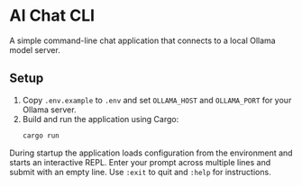 # AI Chat CLI

A simple command-line chat application that connects to a local Ollama model server.

## Setup

1. Copy `.env.example` to `.env` and set `OLLAMA_HOST` and `OLLAMA_PORT` for your Ollama server.
2. Build and run the application using Cargo:
   ```bash
   cargo run
   ```

During startup the application loads configuration from the environment and starts an interactive REPL. Enter your prompt across multiple lines and submit with an empty line. Use `:exit` to quit and `:help` for instructions.
